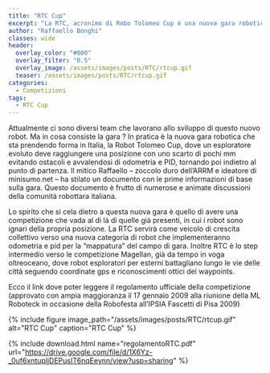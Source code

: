 ```yaml
---
title: "RTC Cup"
excerpt: "La RTC, acronimo di Robo Tolomeo Cup è una nuova gara robotica."
author: "Raffaello Bonghi"
classes: wide
header:
  overlay_color: "#000"
  overlay_filter: "0.5"
  overlay_image: /assets/images/posts/RTC/rtcup.gif
  teaser: /assets/images/posts/RTC/rtcup.gif
categories:
  - Competizioni
tags:
  - RTC Cup
---
```


Attualmente ci sono diversi team che lavorano allo sviluppo di questo nuovo robot. Ma in cosa consiste la gara ? In pratica è la nuova gara robotica che sta prendendo forma in Italia, la Robot Tolomeo Cup, dove un esploratore evoluto deve raggiungere una posizione con uno scarto di pochi mm evitando ostacoli e avvalendosi di odometria e PID, tornando poi indietro al punto di partenza. Il mitico Raffaello – zoccolo duro dell’ARRM e ideatore di minisumo.net – ha stilato un documento con le prime informazioni di base sulla gara. Questo documento è frutto di numerose e animate discussioni della comunità robottara italiana.

Lo spirito che si cela dietro a questa nuova gara è quello di avere una competizione che vada al di là di quelle già presenti, in cui i robot sono ignari della propria posizione. La RTC servirà come veicolo di crescita collettivo verso una nuova categoria di robot che implementeranno odometria e pid per la “mappatura” del campo di gara. Inoltre RTC è lo step intermedio verso le competizione Magellan, già da tempo in voga oltreoceano, dove robot esploratori per esterni battagliano lungo le vie delle città seguendo coordinate gps e riconoscimenti ottici dei waypoints.

Ecco il link dove poter leggere il regolamento ufficiale della competizione (approvato con ampia maggioranza il 17 gennaio 2009 alla riunione della ML Roboteck in occasione della Robofesta all’IPSIA Fascetti di Pisa 2009)

{% include figure image_path="/assets/images/posts/RTC/rtcup.gif" alt="RTC Cup" caption="RTC Cup" %}

{% include download.html name="regolamentoRTC.pdf" url="https://drive.google.com/file/d/1X6Yz-_0uf6xntupljDEPusIT6nqEeynn/view?usp=sharing" %}